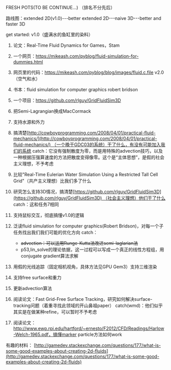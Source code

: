 ﻿FRESH POTS(TO BE CONTINUE...) （排名不分先后）

路线图：extended 2D(v1.0)---better extended 2D---naive 3D---better and faster 3D

get started:
v1.0（盛满水的鱼缸里的染料）
1. 论文：Real-Time Fluid Dynamics for Games，Stam
2. 一个网页：https://mikeash.com/pyblog/fluid-simulation-for-dummies.html
3. 网页里的代码：https://mikeash.com/pyblog/blog/images/fluid.c.file
v2.0（空气和水）
1. 书本：fluid simulation for computer graphics robert bridson
2. 一个项目：https://github.com/rlguy/GridFluidSim3D

1. 把Semi-Lagrangian换成MacCormack
2. 支持水源和外力
3. 搞清楚[http://cowboyprogramming.com/2008/04/01/practical-fluid-mechanics/](http://cowboyprogramming.com/2008/04/01/practical-fluid-mechanics/) （一个晚于GDC03的系统）干了什么，有没有可能加入我们的系统 catch：它没有强制散度为零，而是用特殊的advection技巧，以及一种根据压强算速度的方法把散度变得像零。这个是“主体思想”，是假的社会主义理想，不予考虑
4. 比较"Real-Time Eulerian Water Simulation Using a Restricted Tall Cell Grid"（共产主义理想）比我们多了什么
5. 研究怎么支持3D情况，搞清楚[https://github.com/rlguy/GridFluidSim3D](https://github.com/rlguy/GridFluidSim3D) （社会主义理想）他们干了什么 catch：这和任务7相同
6. 支持鼠标交互，彻底搞懂v1.0的逻辑
7. 泛读fluid simulation for computer graphics(Robert Bridson)，对每一个子任务找出我们我们可能的优化方向 catch：
   * ~~advection：可以运用Runge-Kutta法改进semi-laglarian法~~
   * p53,lin_solve的理论依据，这一过程可以写成一个真正的线性方程组，用conjugate gradient算法求解
8. 用假的光线追踪（固定相机视角，具体方法见GPU Gem3）支持三维渲染
9. 支持free surface和重力
10. 更新advection算法
11. 阅读论文：Fast Grid-Free Surface Tracking，研究如何解决surface-tracking问题（着重寻找此领域的开山鼻祖paper）
	catch(wmd)：他们似乎其实是在做某种refine，可以暂时不予考虑
12. 阅读论文：http://www.ewp.rpi.edu/hartford/~ernesto/F2012/CFD/Readings/Harlow-Welch-1965.pdf，搞懂marker particle方法如何work

有趣的材料： [http://gamedev.stackexchange.com/questions/177/what-is-some-good-examples-about-creating-2d-fluids](http://gamedev.stackexchange.com/questions/177/what-is-some-good-examples-about-creating-2d-fluids)